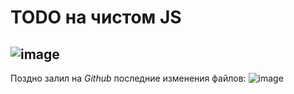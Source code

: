 ﻿# TODO на чистом JS
![image](https://github.com/user-attachments/assets/d875b63c-7d0a-4d0a-9882-8d9668f9bcae)
---
Поздно залил на *Github* последние изменения файлов:
![image](https://github.com/user-attachments/assets/ef1e89b0-fb19-4fee-b637-70b06a52031a)


